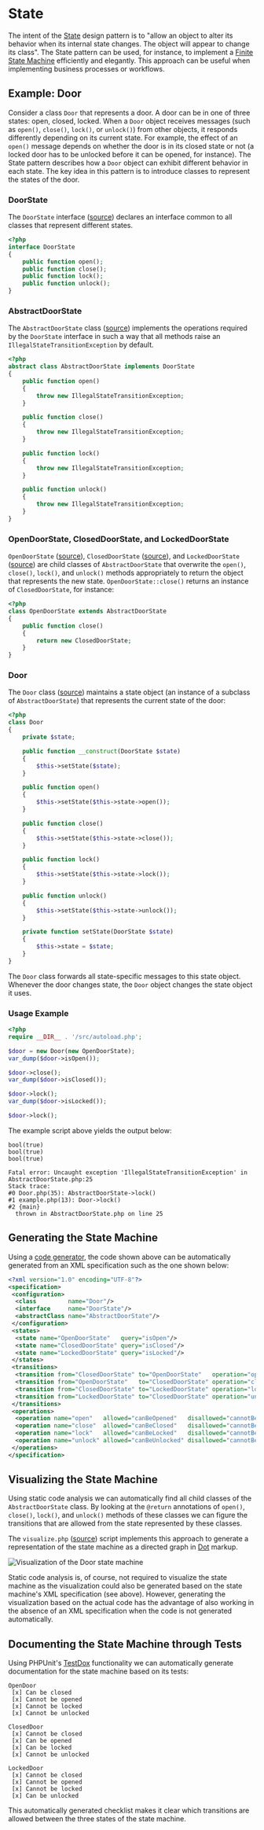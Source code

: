 # State

The intent of the [State](http://c2.com/cgi/wiki?StatePattern) design pattern is
to "allow an object to alter its behavior when its internal state changes. The
object will appear to change its class". The State pattern can be used, for
instance, to implement a [Finite State Machine](https://en.wikipedia.org/wiki/Finite-state_machine)
efficiently and elegantly. This approach can be useful when implementing
business processes or workflows.

## Example: Door

Consider a class `Door` that represents a door. A door can be in one of three
states: open, closed, locked. When a `Door` object receives messages (such as
`open()`, `close()`, `lock()`, or `unlock()`) from other objects, it responds
differently depending on its current state. For example, the effect of an
`open()` message depends on whether the door is in its closed state or not (a
locked door has to be unlocked before it can be opened, for instance). The State
pattern describes how a `Door` object can exhibit different behavior in each
state. The key idea in this pattern is to introduce classes to represent the
states of the door.

### DoorState

The `DoorState` interface ([source](example/src/DoorState.php)) declares an
interface common to all classes that represent different states.

```php
<?php
interface DoorState
{
    public function open();
    public function close();
    public function lock();
    public function unlock();
}
```

### AbstractDoorState

The `AbstractDoorState` class ([source](example/src/AbstractDoorState.php))
implements the operations required by the `DoorState` interface in such a way
that all methods raise an `IllegalStateTransitionException` by default.

```php
<?php
abstract class AbstractDoorState implements DoorState
{
    public function open()
    {
        throw new IllegalStateTransitionException;
    }

    public function close()
    {
        throw new IllegalStateTransitionException;
    }

    public function lock()
    {
        throw new IllegalStateTransitionException;
    }

    public function unlock()
    {
        throw new IllegalStateTransitionException;
    }
}
```

### OpenDoorState, ClosedDoorState, and LockedDoorState

`OpenDoorState` ([source](example/src/OpenDoorState.php)),
`ClosedDoorState` ([source](example/src/ClosedDoorState.php)),
and `LockedDoorState` ([source](example/src/LockedDoorState.php)) are child
classes of `AbstractDoorState` that overwrite the `open()`, `close()`, `lock()`,
and `unlock()` methods appropriately to return the object that represents the
new state. `OpenDoorState::close()` returns an instance of `ClosedDoorState`,
for instance:

```php
<?php
class OpenDoorState extends AbstractDoorState
{
    public function close()
    {
        return new ClosedDoorState;
    }
}
```

### Door

The `Door` class ([source](example/src/Door.php)) maintains a state object (an
instance of a subclass of `AbstractDoorState`) that represents the current
state of the door:

```php
<?php
class Door
{
    private $state;

    public function __construct(DoorState $state)
    {
        $this->setState($state);
    }

    public function open()
    {
        $this->setState($this->state->open());
    }

    public function close()
    {
        $this->setState($this->state->close());
    }

    public function lock()
    {
        $this->setState($this->state->lock());
    }

    public function unlock()
    {
        $this->setState($this->state->unlock());
    }

    private function setState(DoorState $state)
    {
        $this->state = $state;
    }
}
```

The `Door` class forwards all state-specific messages to this state object.
Whenever the door changes state, the `Door` object changes the state object it
uses.

### Usage Example

```php
<?php
require __DIR__ . '/src/autoload.php';

$door = new Door(new OpenDoorState);
var_dump($door->isOpen());

$door->close();
var_dump($door->isClosed());

$door->lock();
var_dump($door->isLocked());

$door->lock();
```

The example script above yields the output below:

    bool(true)
    bool(true)
    bool(true)

    Fatal error: Uncaught exception 'IllegalStateTransitionException' in AbstractDoorState.php:25
    Stack trace:
    #0 Door.php(35): AbstractDoorState->lock()
    #1 example.php(13): Door->lock()
    #2 {main}
      thrown in AbstractDoorState.php on line 25

## Generating the State Machine

Using a [code generator](generator/run.php), the code shown above can be
automatically generated from an XML specification such as the one shown below:

```xml
<?xml version="1.0" encoding="UTF-8"?>
<specification>
 <configuration>
  <class         name="Door"/>
  <interface     name="DoorState"/>
  <abstractClass name="AbstractDoorState"/>
 </configuration>
 <states>
  <state name="OpenDoorState"   query="isOpen"/>
  <state name="ClosedDoorState" query="isClosed"/>
  <state name="LockedDoorState" query="isLocked"/>
 </states>
 <transitions>
  <transition from="ClosedDoorState" to="OpenDoorState"   operation="open"/>
  <transition from="OpenDoorState"   to="ClosedDoorState" operation="close"/>
  <transition from="ClosedDoorState" to="LockedDoorState" operation="lock"/>
  <transition from="LockedDoorState" to="ClosedDoorState" operation="unlock"/>
 </transitions>
 <operations>
  <operation name="open"   allowed="canBeOpened"   disallowed="cannotBeOpened"/>
  <operation name="close"  allowed="canBeClosed"   disallowed="cannotBeClosed"/>
  <operation name="lock"   allowed="canBeLocked"   disallowed="cannotBeLocked"/>
  <operation name="unlock" allowed="canBeUnlocked" disallowed="cannotBeUnlocked"/>
 </operations>
</specification>
```

## Visualizing the State Machine

Using static code analysis we can automatically find all child classes of the
`AbstractDoorState` class. By looking at the `@return` annotations of `open()`,
`close()`, `lock()`, and `unlock()` methods of these classes we can figure the
transitions that are allowed from the state represented by these classes.

The `visualize.php` ([source](build/visualize.php)) script implements this
approach to generate a representation of the state machine as a directed graph
in [Dot](http://graphviz.org) markup.

![Visualization of the Door state machine](build/graph.png)

Static code analysis is, of course, not required to visualize the state machine
as the visualization could also be generated based on the state machine's XML
specification (see above). However, generating the visualization based on the
actual code has the advantage of also working in the absence of an XML
specification when the code is not generated automatically.

## Documenting the State Machine through Tests

Using PHPUnit's [TestDox](http://phpunit.de/manual/current/en/other-uses-for-tests.html#other-uses-for-tests.agile-documentation)
functionality we can automatically generate documentation for the state
machine based on its tests:

    OpenDoor
     [x] Can be closed
     [x] Cannot be opened
     [x] Cannot be locked
     [x] Cannot be unlocked

    ClosedDoor
     [x] Cannot be closed
     [x] Can be opened
     [x] Can be locked
     [x] Cannot be unlocked

    LockedDoor
     [x] Cannot be closed
     [x] Cannot be opened
     [x] Cannot be locked
     [x] Can be unlocked

This automatically generated checklist makes it clear which transitions are
allowed between the three states of the state machine.
